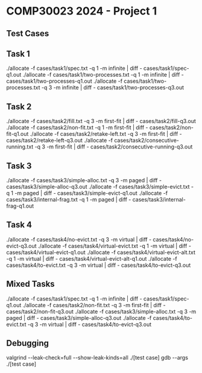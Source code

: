 # COMP30023 2024 - Project 1 #

## Test Cases ##

## Task 1 ##

./allocate -f cases/task1/spec.txt -q 1 -m infinite | diff - cases/task1/spec-q1.out
./allocate -f cases/task1/two-processes.txt -q 1 -m infinite | diff - cases/task1/two-processes-q1.out
./allocate -f cases/task1/two-processes.txt -q 3 -m infinite | diff - cases/task1/two-processes-q3.out

## Task 2 ##

./allocate -f cases/task2/fill.txt -q 3 -m first-fit | diff - cases/task2/fill-q3.out
./allocate -f cases/task2/non-fit.txt -q 1 -m first-fit | diff - cases/task2/non-fit-q1.out
./allocate -f cases/task2/retake-left.txt -q 3 -m first-fit | diff - cases/task2/retake-left-q3.out
./allocate -f cases/task2/consecutive-running.txt -q 3 -m first-fit | diff - cases/task2/consecutive-running-q3.out

## Task 3 ##

./allocate -f cases/task3/simple-alloc.txt -q 3 -m paged | diff - cases/task3/simple-alloc-q3.out
./allocate -f cases/task3/simple-evict.txt -q 1 -m paged | diff - cases/task3/simple-evict-q1.out
./allocate -f cases/task3/internal-frag.txt -q 1 -m paged | diff - cases/task3/internal-frag-q1.out

## Task 4 ##

./allocate -f cases/task4/no-evict.txt -q 3 -m virtual | diff - cases/task4/no-evict-q3.out
./allocate -f cases/task4/virtual-evict.txt -q 1 -m virtual | diff - cases/task4/virtual-evict-q1.out
./allocate -f cases/task4/virtual-evict-alt.txt -q 1 -m virtual | diff - cases/task4/virtual-evict-alt-q1.out
./allocate -f cases/task4/to-evict.txt -q 3 -m virtual | diff - cases/task4/to-evict-q3.out

## Mixed Tasks ##

./allocate -f cases/task1/spec.txt -q 1 -m infinite | diff - cases/task1/spec-q1.out
./allocate -f cases/task2/non-fit.txt -q 3 -m first-fit | diff - cases/task2/non-fit-q3.out
./allocate -f cases/task3/simple-alloc.txt -q 3 -m paged | diff - cases/task3/simple-alloc-q3.out
./allocate -f cases/task4/to-evict.txt -q 3 -m virtual | diff - cases/task4/to-evict-q3.out

## Debugging ##

valgrind --leak-check=full --show-leak-kinds=all ./[test case]
gdb --args ./[test case]
